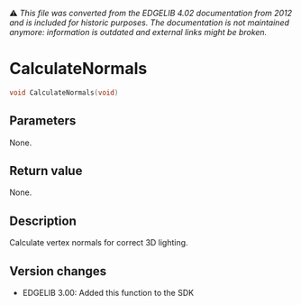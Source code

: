:warning: _This file was converted from the EDGELIB 4.02 documentation from 2012 and is included for historic purposes. The documentation is not maintained anymore: information is outdated and external links might be broken._

# CalculateNormals


```c++
void CalculateNormals(void)
```

## Parameters
None.

## Return value
None.

## Description
Calculate vertex normals for correct 3D lighting.

## Version changes
- EDGELIB 3.00: Added this function to the SDK

